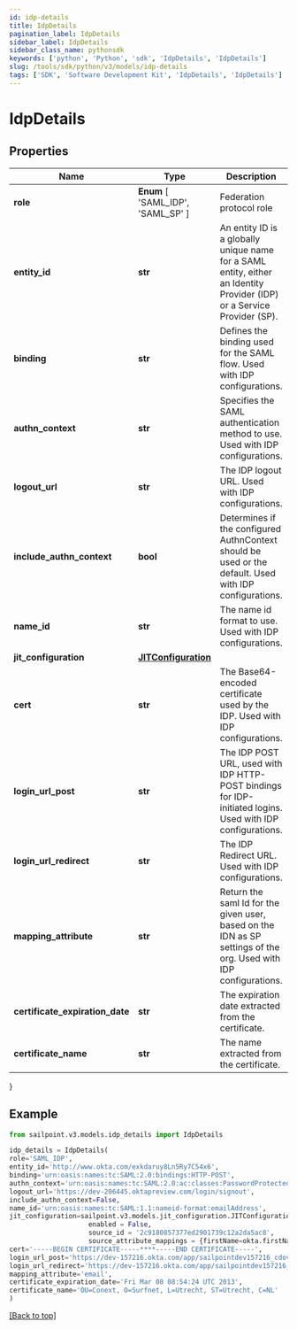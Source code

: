 ```yaml
---
id: idp-details
title: IdpDetails
pagination_label: IdpDetails
sidebar_label: IdpDetails
sidebar_class_name: pythonsdk
keywords: ['python', 'Python', 'sdk', 'IdpDetails', 'IdpDetails']
slug: /tools/sdk/python/v3/models/idp-details
tags: ['SDK', 'Software Development Kit', 'IdpDetails', 'IdpDetails']
---
```


# IdpDetails

## Properties

| Name | Type | Description | Notes |
| --- | --- | --- | --- |
| **role** | **Enum** [ 'SAML_IDP', 'SAML_SP' ] | Federation protocol role | [optional] |
| **entity_id** | **str** | An entity ID is a globally unique name for a SAML entity, either an Identity Provider (IDP) or a Service Provider (SP). | [optional] |
| **binding** | **str** | Defines the binding used for the SAML flow. Used with IDP configurations. | [optional] |
| **authn_context** | **str** | Specifies the SAML authentication method to use. Used with IDP configurations. | [optional] |
| **logout_url** | **str** | The IDP logout URL. Used with IDP configurations. | [optional] |
| **include_authn_context** | **bool** | Determines if the configured AuthnContext should be used or the default. Used with IDP configurations. | [optional] [default to False] |
| **name_id** | **str** | The name id format to use. Used with IDP configurations. | [optional] |
| **jit_configuration** | [**JITConfiguration**](jit-configuration) |  | [optional] |
| **cert** | **str** | The Base64-encoded certificate used by the IDP. Used with IDP configurations. | [optional] |
| **login_url_post** | **str** | The IDP POST URL, used with IDP HTTP-POST bindings for IDP-initiated logins. Used with IDP configurations. | [optional] |
| **login_url_redirect** | **str** | The IDP Redirect URL. Used with IDP configurations. | [optional] |
| **mapping_attribute** | **str** | Return the saml Id for the given user, based on the IDN as SP settings of the org. Used with IDP configurations. | [required] |
| **certificate_expiration_date** | **str** | The expiration date extracted from the certificate. | [optional] |
| **certificate_name** | **str** | The name extracted from the certificate. | [optional] |

}

## Example

```python
from sailpoint.v3.models.idp_details import IdpDetails

idp_details = IdpDetails(
role='SAML_IDP',
entity_id='http://www.okta.com/exkdaruy8Ln5Ry7C54x6',
binding='urn:oasis:names:tc:SAML:2.0:bindings:HTTP-POST',
authn_context='urn:oasis:names:tc:SAML:2.0:ac:classes:PasswordProtectedTransport',
logout_url='https://dev-206445.oktapreview.com/login/signout',
include_authn_context=False,
name_id='urn:oasis:names:tc:SAML:1.1:nameid-format:emailAddress',
jit_configuration=sailpoint.v3.models.jit_configuration.JITConfiguration(
                    enabled = False,
                    source_id = '2c9180857377ed2901739c12a2da5ac8',
                    source_attribute_mappings = {firstName=okta.firstName, lastName=okta.lastName, email=okta.email}, ),
cert='-----BEGIN CERTIFICATE-----****-----END CERTIFICATE-----',
login_url_post='https://dev-157216.okta.com/app/sailpointdev157216_cdovsaml_1/exkdaruy8Ln5Ry7C54x6/sso/saml',
login_url_redirect='https://dev-157216.okta.com/app/sailpointdev157216_cdovsaml_1/exkdaruy8Ln5Ry7C54x6/sso/saml',
mapping_attribute='email',
certificate_expiration_date='Fri Mar 08 08:54:24 UTC 2013',
certificate_name='OU=Conext, O=Surfnet, L=Utrecht, ST=Utrecht, C=NL'
)

```

[[Back to top]](#)
